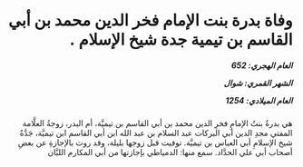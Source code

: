 <h1 dir="rtl">وفاة بدرة بنت الإمام فخر الدين محمد بن أبي القاسم بن تيمية جدة شيخ الإسلام .</h1>

<h5 dir="rtl">العام الهجري:  652

الشهر القمري: شوال

العام الميلادي: 1254</h5>

<p dir="rtl">هي بدرةُ بنتُ الإمامِ فخرِ الدين محمد بن أبي القاسم بن تيميَّة، أم البدر، زوجةُ العلَّامة المفتي مجدِ الدين أبي البركات عبد السلام بن عبد الله ابن أبي القاسم ابن تيميَّة، جَدَّةُ شيخ الإسلامِ أبي العباس بن تيميَّة. توفيت قبل زوجها بليلة، وقد روت بالإجازةِ عن بعضِ أصحاب أبي علي الحدَّاد. سمع منها: الدمياطي بإجازتها من أبي المكارم اللبَّان</p></br>
